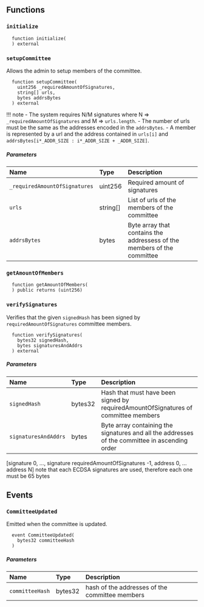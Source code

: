 ## Functions

### `initialize`

```solidity
  function initialize(
  ) external
```

### `setupCommittee`

Allows the admin to setup members of the committee. 

```solidity
  function setupCommittee(
    uint256 _requiredAmountOfSignatures,
    string[] urls,
    bytes addrsBytes
  ) external
```

!!! note
    - The system requires N/M signatures where N => `_requiredAmountOfSignatures` and M => `urls.length`.
    - The number of urls must be the same as the addresses encoded in the `addrsBytes`.
    - A member is represented by a url and the address contained in `urls[i]` and `addrsBytes[i*_ADDR_SIZE : i*_ADDR_SIZE + _ADDR_SIZE]`.


##### Parameters

| Name | Type | Description                                                          |
| :--- | :--- | :------------------------------------------------------------------- |
|`_requiredAmountOfSignatures` | uint256 | Required amount of signatures
|`urls` | string[] | List of urls of the members of the committee
|`addrsBytes` | bytes | Byte array that contains the addressess of the members of the committee

### `getAmountOfMembers`

```solidity
  function getAmountOfMembers(
  ) public returns (uint256)
```

### `verifySignatures`

Verifies that the given `signedHash` has been signed by `requiredAmountOfSignatures` committee members.

```solidity
  function verifySignatures(
    bytes32 signedHash,
    bytes signaturesAndAddrs
  ) external
```

##### Parameters

| Name | Type | Description                                                          |
| :--- | :--- | :------------------------------------------------------------------- |
|`signedHash` | bytes32 | Hash that must have been signed by requiredAmountOfSignatures of committee members
|`signaturesAndAddrs` | bytes | Byte array containing the signatures and all the addresses of the committee in ascending order
[signature 0, ..., signature requiredAmountOfSignatures -1, address 0, ... address N]
note that each ECDSA signatures are used, therefore each one must be 65 bytes

## Events

### `CommitteeUpdated`

Emitted when the committee is updated.

```solidity
  event CommitteeUpdated(
    bytes32 committeeHash
  )
```

##### Parameters

| Name                           | Type          | Description                                    |
| :----------------------------- | :------------ | :--------------------------------------------- |
|`committeeHash`| bytes32 | hash of the addresses of the committee members
